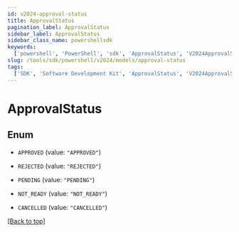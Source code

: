 ```yaml
---
id: v2024-approval-status
title: ApprovalStatus
pagination_label: ApprovalStatus
sidebar_label: ApprovalStatus
sidebar_class_name: powershellsdk
keywords:
  ['powershell', 'PowerShell', 'sdk', 'ApprovalStatus', 'V2024ApprovalStatus']
slug: /tools/sdk/powershell/v2024/models/approval-status
tags:
  ['SDK', 'Software Development Kit', 'ApprovalStatus', 'V2024ApprovalStatus']
---
```


# ApprovalStatus

## Enum

- `APPROVED` (value: `"APPROVED"`)

- `REJECTED` (value: `"REJECTED"`)

- `PENDING` (value: `"PENDING"`)

- `NOT_READY` (value: `"NOT_READY"`)

- `CANCELLED` (value: `"CANCELLED"`)

[[Back to top]](#)
